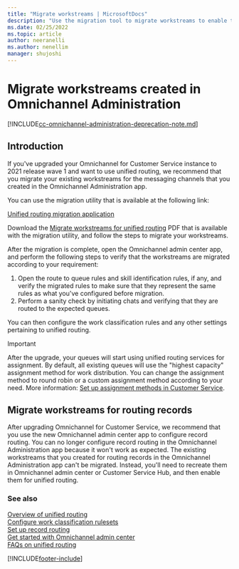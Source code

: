 ```yaml
---
title: "Migrate workstreams | MicrosoftDocs"
description: "Use the migration tool to migrate workstreams to enable them for unified routing"
ms.date: 02/25/2022
ms.topic: article
author: neeranelli
ms.author: nenellim
manager: shujoshi
---
```


# Migrate workstreams created in Omnichannel Administration

[!INCLUDE[cc-omnichannel-administration-deprecation-note.md](../includes/cc-omnichannel-administration-deprecation-note.md)]

## Introduction

If you've upgraded your Omnichannel for Customer Service instance to 2021 release wave 1 and want to use unified routing, we recommend that you migrate your existing workstreams for the messaging channels that you created in the Omnichannel Administration app.

You can use the migration utility that is available at the following link:

[Unified routing migration application](https://go.microsoft.com/fwlink/p?linkid=2161582)

Download the [Migrate workstreams for unified routing](https://go.microsoft.com/fwlink/p?linkid=2161582) PDF that is available with the migration utility, and follow the steps to migrate your workstreams.

After the migration is complete, open the Omnichannel admin center app, and perform the following steps to verify that the workstreams are migrated according to your requirement:

1. Open the route to queue rules and skill identification rules, if any, and verify the migrated rules to make sure that they represent the same rules as what you've configured before migration.
2. Perform a sanity check by initiating chats and verifying that they are routed to the expected queues.

You can then configure the work classification rules and any other settings pertaining to unified routing.

> [!IMPORTANT]
>
> After the upgrade, your queues will start using unified routing services for assignment. By default, all existing queues will use the "highest capacity" assignment method for work distribution. You can change the assignment method to round robin or a custom assignment method according to your need. More information: [Set up assignment methods in Customer Service](assignment-methods.md).

## Migrate workstreams for routing records

After upgrading Omnichannel for Customer Service, we recommend that you use the new Omnichannel admin center app to configure record routing. You can no longer configure record routing in the Omnichannel Administration app because it won't work as expected. The existing workstreams that you created for routing records in the Omnichannel Administration app can't be migrated. Instead, you'll need to recreate them in Omnichannel admin center or Customer Service Hub, and then enable them for unified routing.

### See also

[Overview of unified routing](overview-unified-routing.md)  
[Configure work classification rulesets](configure-work-classification.md)  
[Set up record routing](set-up-record-routing.md)  
[Get started with Omnichannel admin center](oc-admin-center.md)  
[FAQs on unified routing](unified-routing-faqs.md)  

[!INCLUDE[footer-include](../includes/footer-banner.md)]
